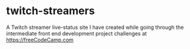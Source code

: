 # twitch-streamers
A Twitch streamer live-status site I have created while going through the intermediate front end development project challenges at https://freeCodeCamp.com
